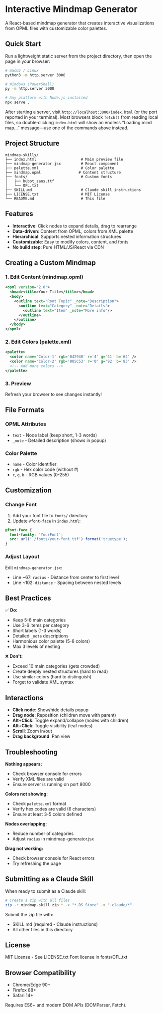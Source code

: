 # Interactive Mindmap Generator

A React-based mindmap generator that creates interactive visualizations from OPML files with customizable color palettes.

## Quick Start

Run a lightweight static server from the project directory, then open the page in your browser:

```bash
# macOS / Linux
python3 -m http.server 3000

# Windows (PowerShell)
py -m http.server 3000

# Any platform with Node.js installed
npx serve .
```

After starting a server, visit `http://localhost:3000/index.html` (or the port reported in your terminal). Most browsers block `fetch()` from reading local files, so double‑clicking `index.html` will show an endless “Loading mind map…” message—use one of the commands above instead.

## Project Structure

```
mindmap-skills/
├── index.html                    # Main preview file
├── mindmap-generator.jsx         # React component
├── palette.xml                   # Color palette
├── mindmap.opml                 # Content structure
├── fonts/                        # Custom fonts
│   ├── hubot_sans.ttf
│   └── OFL.txt
├── SKILL.md                      # Claude skill instructions
├── LICENSE.txt                   # MIT License
└── README.md                     # This file
```

## Features

- **Interactive**: Click nodes to expand details, drag to rearrange
- **Data-driven**: Content from OPML, colors from XML palette
- **Hierarchical**: Supports nested information structures
- **Customizable**: Easy to modify colors, content, and fonts
- **No build step**: Pure HTML/JS/React via CDN

## Creating a Custom Mindmap

### 1. Edit Content (mindmap.opml)
```xml
<opml version="2.0">
  <head><title>Your Title</title></head>
  <body>
    <outline text="Root Topic" _note="Description">
      <outline text="Category" _note="Details">
        <outline text="Item" _note="More info"/>
      </outline>
    </outline>
  </body>
</opml>
```

### 2. Edit Colors (palette.xml)
```xml
<palette>
  <color name='Color-1' rgb='042940' r='4' g='41' b='64' />
  <color name='Color-2' rgb='005C53' r='0' g='92' b='83' />
  <!-- Add more colors -->
</palette>
```

### 3. Preview
Refresh your browser to see changes instantly!

## File Formats

### OPML Attributes
- `text` - Node label (keep short, 1-3 words)
- `_note` - Detailed description (shows in popup)

### Color Palette
- `name` - Color identifier
- `rgb` - Hex color code (without #)
- `r`, `g`, `b` - RGB values (0-255)

## Customization

### Change Font
1. Add your font file to `fonts/` directory
2. Update `@font-face` in `index.html`:
```css
@font-face {
  font-family: 'YourFont';
  src: url('./fonts/your-font.ttf') format('truetype');
}
```

### Adjust Layout
Edit `mindmap-generator.jsx`:
- Line ~67: `radius` - Distance from center to first level
- Line ~102: `distance` - Spacing between nested levels

## Best Practices

✅ **Do:**
- Keep 5-8 main categories
- Use 3-6 items per category
- Short labels (1-3 words)
- Detailed `_note` descriptions
- Harmonious color palette (5-8 colors)
- Max 3 levels of nesting

❌ **Don't:**
- Exceed 10 main categories (gets crowded)
- Create deeply nested structures (hard to read)
- Use similar colors (hard to distinguish)
- Forget to validate XML syntax

## Interactions

- **Click node**: Show/hide details popup
- **Drag node**: Reposition (children move with parent)
- **Alt+Click**: Toggle expand/collapse (nodes with children)
- **Alt+Click**: Toggle visibility (leaf nodes)
- **Scroll**: Zoom in/out
- **Drag background**: Pan view

## Troubleshooting

**Nothing appears:**
- Check browser console for errors
- Verify XML files are valid
- Ensure server is running on port 8000

**Colors not showing:**
- Check `palette.xml` format
- Verify hex codes are valid (6 characters)
- Ensure at least 3-5 colors defined

**Nodes overlapping:**
- Reduce number of categories
- Adjust `radius` in mindmap-generator.jsx

**Drag not working:**
- Check browser console for React errors
- Try refreshing the page

## Submitting as a Claude Skill

When ready to submit as a Claude skill:

```bash
# Create a zip with all files
zip -r mindmap-skill.zip * -x "*.DS_Store" -x ".claude/*"
```

Submit the zip file with:
- SKILL.md (required - Claude instructions)
- All other files in this directory

## License

MIT License - See LICENSE.txt
Font license in fonts/OFL.txt

## Browser Compatibility

- Chrome/Edge 90+
- Firefox 88+
- Safari 14+

Requires ES6+ and modern DOM APIs (DOMParser, Fetch).
